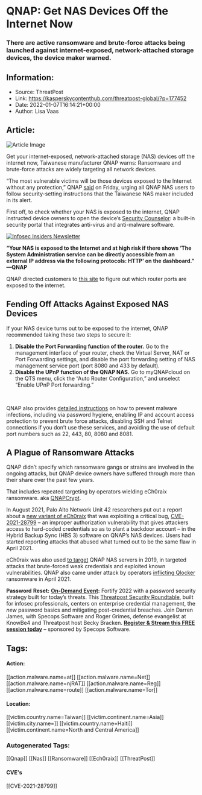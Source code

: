 # QNAP: Get NAS Devices Off the Internet Now
### There are active ransomware and brute-force attacks being launched against  internet-exposed, network-attached storage devices, the device maker warned.

## Information:
+ Source: ThreatPost
+ Link: https://kasperskycontenthub.com/threatpost-global/?p=177452
+ Date: 2022-01-07T16:14:21+00:00
+ Author: Lisa Vaas


## Article:
![Article Image](https://media.threatpost.com/wp-content/uploads/sites/103/2020/12/07104403/QNAP-NAS.jpg)

Get your internet-exposed, network-attached storage (NAS) devices off the internet now, Taiwanese manufacturer QNAP warns: Ransomware and brute-force attacks are widely targeting all network devices.


“The most vulnerable victims will be those devices exposed to the Internet without any protection,” QNAP [said](https://www.qnap.com/en/security-news/2022/take-immediate-actions-to-secure-qnap-nas) on Friday, urging all QNAP NAS users to follow security-setting instructions that the Taiwanese NAS maker included in its alert.


First off, to check whether your NAS is exposed to the internet, QNAP instructed device owners to open the device’s [Security Counselor](https://www.qnap.com/solution/security-counselor/en/): a built-in security portal that integrates anti-virus and anti-malware software.


[![Infosec Insiders Newsletter](https://media.threatpost.com/wp-content/uploads/sites/103/2021/07/10165815/infosec_insiders_in_article_promo.png)](https://threatpost.com/infosec-insider-subscription-page/?utm_source=ART&utm_medium=ART&utm_campaign=InfosecInsiders_Newsletter_Promo/)


**“Your NAS is exposed to the Internet and at high risk if there shows ‘The System Administration service can be directly accessible from an external IP address via the following protocols: HTTP’ on the dashboard.” —QNAP**


QNAP directed customers to [this site](https://www.qnap.com/en/how-to/faq/article/disable-unnecessary-port-forwarding) to figure out which router ports are exposed to the internet.


Fending Off Attacks Against Exposed NAS Devices
-----------------------------------------------


If your NAS device turns out to be exposed to the internet, QNAP recommended taking these two steps to secure it:


1. **Disable the Port Forwarding function of the router.** Go to the management interface of your router, check the Virtual Server, NAT or Port Forwarding settings, and disable the port forwarding setting of NAS management service port (port 8080 and 433 by default).
2. **Disable the UPnP function of the QNAP NAS.** Go to myQNAPcloud on the QTS menu, click the “Auto Router Configuration,” and unselect “Enable UPnP Port forwarding.”


 


QNAP also provides [detailed instructions](https://www.qnap.com/en/security-advisory/nas-201911-01) on how to prevent malware infections, including via password hygiene, enabling IP and account access protection to prevent brute force attacks, disabling SSH and Telnet connections if you don’t use these services, and avoiding the use of default port numbers such as 22, 443, 80, 8080 and 8081.


A Plague of Ransomware Attacks
------------------------------


QNAP didn’t specify which ransomware gangs or strains are involved in the ongoing attacks, but QNAP device owners have suffered through more than their share over the past few years.


That includes repeated targeting by operators wielding eCh0raix ransomware. aka [QNAPCrypt](https://threatpost.com/linux-ransomware-nas-servers/146441/).


In August 2021, Palo Alto Network Unit 42 researchers put out a report about a [new variant of eCh0raix](https://threatpost.com/ech0raix-ransomware-variant-qnap-synology-nas-devices/168516/) that was exploiting a critical bug, [CVE-2021-28799](https://nvd.nist.gov/vuln/detail/CVE-2021-28799) – an improper authorization vulnerability that gives attackers access to hard-coded credentials so as to plant a backdoor account – in the Hybrid Backup Sync (HBS 3) software on QNAP’s NAS devices. Users had started reporting attacks that abused what turned out to be the same flaw in April 2021.


eCh0raix was also used [to target](https://www.anomali.com/blog/the-ech0raix-ransomware) QNAP NAS servers in 2019, in targeted attacks that brute-forced weak credentials and exploited known vulnerabilities. QNAP also came under attack by operators [inflicting Qlocker](https://www.qnap.com/static/landing/2021/qlocker/response/da-dk/) ransomware in April 2021.


**Password** **Reset:** **[On-Demand Event](https://threatpost.com/webinars/password-reset-claiming-control-of-credentials-to-stop-attacks/):** Fortify 2022 with a password security strategy built for today’s threats. This [Threatpost Security Roundtable](https://threatpost.com/webinars/password-reset-claiming-control-of-credentials-to-stop-attacks/), built for infosec professionals, centers on enterprise credential management, the *new* password basics and mitigating post-credential breaches. Join Darren James, with Specops Software and Roger Grimes, defense evangelist at KnowBe4 and Threatpost host Becky Bracken. **[Register & Stream this FREE session today](https://threatpost.com/webinars/password-reset-claiming-control-of-credentials-to-stop-attacks/)** – sponsored by Specops Software.





## Tags:

#### Action:
[[action.malware.name=at]] [[action.malware.name=Net]] [[action.malware.name=njRAT]] [[action.malware.name=Reg]] [[action.malware.name=route]] [[action.malware.name=Tor]]

#### Location:
[[victim.country.name=Taiwan]] [[victim.continent.name=Asia]] [[victim.city.name=]] [[victim.country.name=Haiti]] [[victim.continent.name=North and Central America]]

### Autogenerated Tags:
[[Qnap]] [[Nas]] [[Ransomware]] [[Ech0raix]] [[ThreatPost]]
#### CVE's
[[CVE-2021-28799]]

